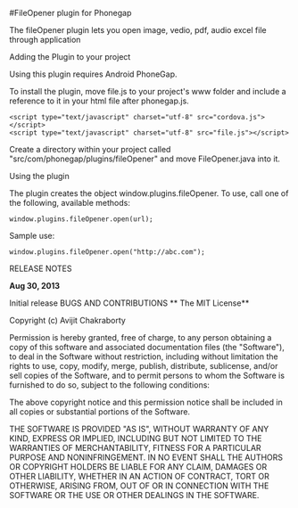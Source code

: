 #FileOpener plugin for Phonegap

The fileOpener plugin lets you open image, vedio, pdf, audio excel file through application

Adding the Plugin to your project

Using this plugin requires Android PhoneGap.

To install the plugin, move file.js to your project's www folder and include a reference to it in your html file after phonegap.js.

    <script type="text/javascript" charset="utf-8" src="cordova.js"></script>
    <script type="text/javascript" charset="utf-8" src="file.js"></script>

Create a directory within your project called "src/com/phonegap/plugins/fileOpener" and move FileOpener.java into it.

Using the plugin

The plugin creates the object window.plugins.fileOpener. To use, call one of the following, available methods:

    window.plugins.fileOpener.open(url);
   
Sample use:

    window.plugins.fileOpener.open("http://abc.com");


RELEASE NOTES

**Aug 30, 2013**

Initial release
BUGS AND CONTRIBUTIONS
**
The MIT License**

Copyright (c) Avijit Chakraborty

Permission is hereby granted, free of charge, to any person obtaining a copy of this software and associated documentation files (the "Software"), to deal in the Software without restriction, including without limitation the rights to use, copy, modify, merge, publish, distribute, sublicense, and/or sell copies of the Software, and to permit persons to whom the Software is furnished to do so, subject to the following conditions:

The above copyright notice and this permission notice shall be included in all copies or substantial portions of the Software.

THE SOFTWARE IS PROVIDED "AS IS", WITHOUT WARRANTY OF ANY KIND, EXPRESS OR IMPLIED, INCLUDING BUT NOT LIMITED TO THE WARRANTIES OF MERCHANTABILITY, FITNESS FOR A PARTICULAR PURPOSE AND NONINFRINGEMENT. IN NO EVENT SHALL THE AUTHORS OR COPYRIGHT HOLDERS BE LIABLE FOR ANY CLAIM, DAMAGES OR OTHER LIABILITY, WHETHER IN AN ACTION OF CONTRACT, TORT OR OTHERWISE, ARISING FROM, OUT OF OR IN CONNECTION WITH THE SOFTWARE OR THE USE OR OTHER DEALINGS IN THE SOFTWARE.
